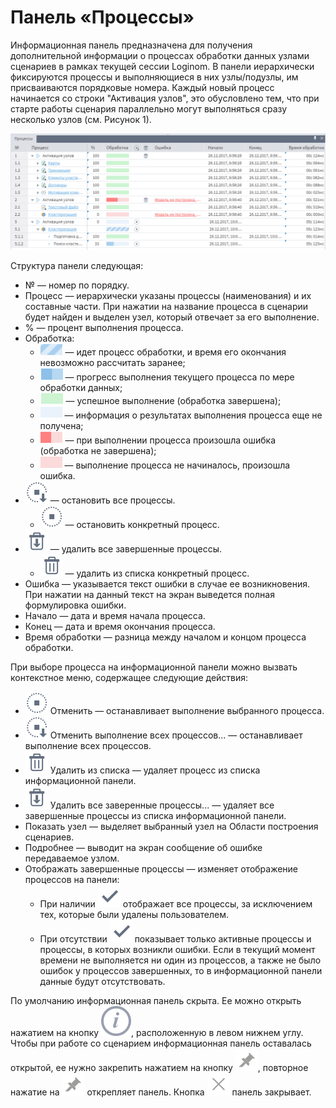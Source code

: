 # Панель «Процессы»

Информационная панель предназначена для получения дополнительной информации о процессах обработки данных узлами сценариев в рамках текущей сессии Loginom. В панели иерархически фиксируются процессы и выполняющиеся в них узлы/подузлы, им присваиваются порядковые номера. Каждый новый процесс начинается со строки "Активация узлов", это обусловлено тем, что при старте работы сценария параллельно могут выполняться сразу несколько узлов (см. Рисунок 1).

![Панель «Процессы»](./information-panel-1.png)

Структура панели следующая:

* № — номер по порядку.
* Процесс — иерархически указаны процессы (наименования) и их составные части. При нажатии на название процесса в сценарии будет найден и выделен узел, который отвечает за его выполнение.
* % — процент выполнения процесса.
* Обработка:
  * ![](./information-panel-2.png) — идет процесс обработки, и время его окончания невозможно рассчитать заранее;
  * ![](./information-panel-3.png) — прогресс выполнения текущего процесса по мере обработки данных;
  * ![](./information-panel-4.png) — успешное выполнение (обработка завершена);
  * ![](./information-panel-5.png) — информация о результатах выполнения процесса еще не получена;
  * ![](./information-panel-6.png) — при выполнении процесса произошла ошибка (обработка не завершена);
  * ![](./information-panel-7.png) — выполнение процесса не начиналось, произошла ошибка.
* ![](./info-panel-10.svg) — остановить все процессы.
  * ![](./info-panel-9.svg) — остановить конкретный процесс.
* ![](./toolbar-18-127.svg) — удалить все завершенные процессы.
  * ![](./toolbar-18-8.svg) — удалить из списка конкретный процесс.
* Ошибка — указывается текст ошибки в случае ее возникновения. При нажатии на данный текст на экран выведется полная формулировка ошибки.
* Начало — дата и время начала процесса.
* Конец — дата и время окончания процесса.
* Время обработки — разница между началом и концом процесса обработки.

При выборе процесса на информационной панели можно вызвать контекстное меню, содержащее следующие действия:

* ![](./info-panel-9.svg) Отменить — останавливает выполнение выбранного процесса.
* ![](./info-panel-10.svg) Отменить выполнение всех процессов... — останавливает выполнение всех процессов.
* ![](./toolbar-18-8.svg) Удалить из списка — удаляет процесс из списка информационной панели.
* ![](./toolbar-18-127.svg) Удалить все заверенные процессы... — удаляет все завершенные процессы из списка информационной панели.
* Показать узел — выделяет выбранный узел на Области построения сценариев.
* Подробнее — выводит на экран сообщение об ошибке передаваемое узлом.
* Отображать завершенные процессы — изменяет отображение процессов на панели:
  * При наличии ![](./toolbar-18-102.svg) отображает все процессы, за исключением тех, которые были удалены пользователем.
  * При отсутствии ![](./toolbar-18-102.svg)  показывает только активные процессы и процессы, в которых возникли ошибки. Если в текущий момент времени не выполняется ни один из процессов, а также не было ошибок у процессов завершенных, то в информационной панели данные будут отсутствовать.

По умолчанию информационная панель скрыта. Ее можно открыть нажатием на кнопку ![](./systempanel-status.svg), расположенную в левом нижнем углу. Чтобы при работе со сценарием информационная панель оставалась открытой, ее нужно закрепить нажатием на кнопку ![](./info-panel-7.svg), повторное нажатие на ![](./info-panel-7.svg) открепляет панель.
Кнопка ![](./tool-sprites-dark-01.svg) панель закрывает.
